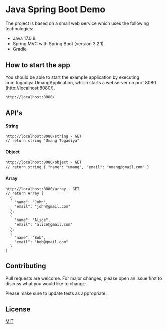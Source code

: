 # Java Spring Boot Demo

The project is based on a small web service which uses the following technologies:

* Java 17.0.9
* Spring MVC with Spring Boot (version 3.2.1)
* Gradle

## How to start the app

You should be able to start the example application by executing com.togadiya.UmangApplication, which starts a webserver on port 8080 (http://localhost:8080/).

```bash
http://localhost:8080/
```

## API's
#### String
```
http://localhost:8080/string - GET
// return string "Umang Togadiya"
````
#### Object
```
http://localhost:8080/object - GET
// return string { "name": "umang", "email": "umang@gmail.com" }
````
#### Array
```
http://localhost:8080/array - GET
// return Array [
  {
    "name": "John",
    "email": "john@gmail.com"
  },
  {
    "name": "Alice",
    "email": "alice@gmail.com"
  },
  {
    "name": "Bob",
    "email": "bob@gmail.com"
  }
]

````

## Contributing

Pull requests are welcome. For major changes, please open an issue first
to discuss what you would like to change.

Please make sure to update tests as appropriate.

## License

[MIT](https://choosealicense.com/licenses/mit/)
